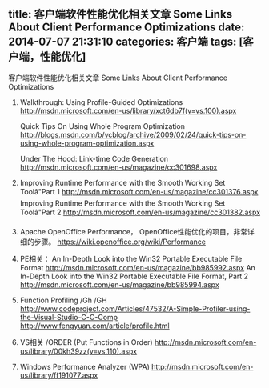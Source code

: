 title: 客户端软件性能优化相关文章 Some Links About Client Performance Optimizations
date: 2014-07-07 21:31:10
categories: 客户端
tags: [客户端，性能优化]
---
客户端软件性能优化相关文章
Some Links About Client Performance Optimizations

1. Walkthrough: Using Profile-Guided Optimizations http://msdn.microsoft.com/en-us/library/xct6db7f(v=vs.100).aspx

    Quick Tips On Using Whole Program Optimization http://blogs.msdn.com/b/vcblog/archive/2009/02/24/quick-tips-on-using-whole-program-optimization.aspx

    Under The Hood: Link-time Code Generation http://msdn.microsoft.com/en-us/magazine/cc301698.aspx

2. Improving Runtime Performance with the Smooth Working Set Toolâ"Part 1
     http://msdn.microsoft.com/en-us/magazine/cc301376.aspx
    Improving Runtime Performance with the Smooth Working Set Toolâ"Part 2
    http://msdn.microsoft.com/en-us/magazine/cc301382.aspx

3. Apache OpenOffice Performance， OpenOffice性能优化的项目，非常详细的步骤。
   https://wiki.openoffice.org/wiki/Performance

4. PE相关：
  An In-Depth Look into the Win32 Portable Executable File Format http://msdn.microsoft.com/en-us/magazine/bb985992.aspx
  An In-Depth Look into the Win32 Portable Executable File Format, Part 2 http://msdn.microsoft.com/en-us/magazine/bb985994.aspx

5. Function Profiling /Gh /GH
   http://www.codeproject.com/Articles/47532/A-Simple-Profiler-using-the-Visual-Studio-C-C-Comp
   http://www.fengyuan.com/article/profile.html

6. VS相关
/ORDER (Put Functions in Order) http://msdn.microsoft.com/en-us/library/00kh39zz(v=vs.110).aspx

7. Windows Performance Analyzer (WPA)
   http://msdn.microsoft.com/en-us/library/ff191077.aspx
